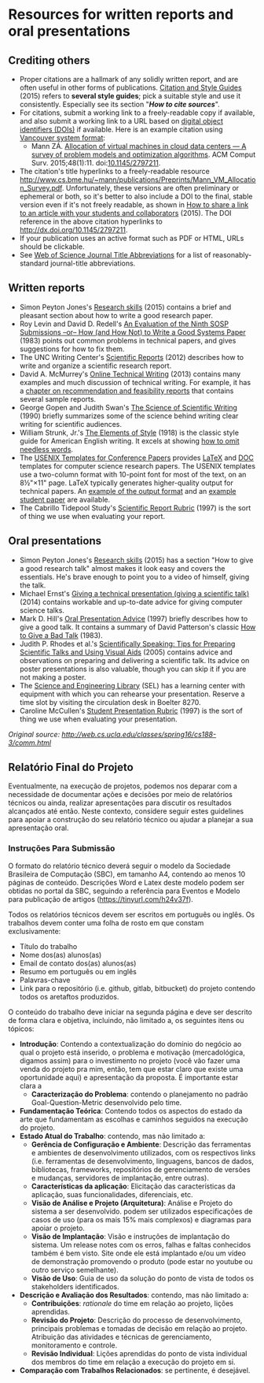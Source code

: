# Resources for written reports and oral presentations

## Crediting others

* Proper citations are a hallmark of any solidly written report, and are often useful in other forms of publications. [Citation and Style Guides](http://library.concordia.ca/help/howto/citations.html) (2015) refers to **several style guides**; pick a suitable style and use it consistently. Especially see its section "_**How to cite sources**_".
* For citations, submit a working link to a freely-readable copy if available, and also submit a working link to a URL based on [digital object identifiers (DOIs)](http://en.wikipedia.org/wiki/Digital_object_identifier) if available. Here is an example citation using [Vancouver system format](http://en.wikipedia.org/wiki/Vancouver_system):
  - Mann ZÁ. [Allocation of virtual machines in cloud data centers — A survey of problem models and optimization algorithms](http://www.cs.bme.hu/~mann/publications/Preprints/Mann_VM_Allocation_Survey.pdf). ACM Comput Surv. 2015;48(1):11. doi:[10.1145/2797211](http://dx.doi.org/10.1145/2797211).
* The citation's title hyperlinks to a freely-readable resource <http://www.cs.bme.hu/~mann/publications/Preprints/Mann_VM_Allocation_Survey.pdf>. Unfortunately, these versions are often preliminary or ephemeral or both, so it's better to also include a DOI to the final, stable version even if it's not freely readable, as shown in [How to share a link to an article with your students and collaborators](http://library.concordia.ca/services/users/faculty/permanentlinks.php) (2015). The DOI reference in the above citation hyperlinks to <http://dx.doi.org/10.1145/2797211>.
* If your publication uses an active format such as PDF or HTML, URLs should be clickable.
* See [Web of Science Journal Title Abbreviations](http://images.webofknowledge.com/WOK46/help/WOS/A_abrvjt.html) for a list of reasonably-standard journal-title abbreviations.

## Written reports

* Simon Peyton Jones's [Research skills](http://research.microsoft.com/en-us/um/people/simonpj/papers/giving-a-talk/giving-a-talk.htm) (2015) contains a brief and pleasant section about how to write a good research paper.
* Roy Levin and David D. Redell's [An Evaluation of the Ninth SOSP Submissions –or– How (and How Not) to Write a Good Systems Paper](http://www.usenix.org/events/samples/submit/advice.html) (1983) points out common problems in technical papers, and gives suggestions for how to fix them.
* The UNC Writing Center's [Scientific Reports](http://writingcenter.unc.edu/resources/handouts-demos/specific-writing-assignments/scientific-reports) (2012) describes how to write and organize a scientific research report.
* David A. McMurrey's [Online Technical Writing](http://www.prismnet.com/~hcexres/textbook/) (2013) contains many examples and much discussion of technical writing. For example, it has a [chapter on recommendation and feasibility reports](http://www.prismnet.com/~hcexres/textbook/feas.html) that contains several sample reports.
* George Gopen and Judith Swan's [The Science of Scientific Writing](http://www.americanscientist.org/issues/num2/the-science-of-scientific-writing/1) (1990) briefly summarizes some of the science behind writing clear writing for scientific audiences.
* William Strunk, Jr.'s [The Elements of Style](http://www.crockford.com/wrrrld/style.html) (1918) is the classic style guide for American English writing. It excels at showing [how to omit needless words](http://www.crockford.com/wrrrld/style3.html#13).
* The [USENIX Templates for Conference Papers](https://www.usenix.org/templates-conference-papers) provides [LaTeX](http://www.latex-project.org/) and [DOC](http://en.wikipedia.org/wiki/Doc_%28computing%29) templates for computer science research papers. The USENIX templates use a two-column format with 10-point font for most of the text, on an 8½"×11" page. LaTeX typically generates higher-quality output for technical papers. An [example of the output format](http://www.usenix.org/events/samples/frame.pdf) and an [example student paper](http://www.usenix.org/events/lisa05/tech/golubitsky/golubitsky.pdf) are available.
* The Cabrillo Tidepool Study's [Scientific Report Rubric](https://academics.utep.edu/Portals/1559/docs/resources/2007Seminars/Scientific%20Report%20RubricCabrillo-TidepoolStudy.pdf) (1997) is the sort of thing we use when evaluating your report.

## Oral presentations

* Simon Peyton Jones's [Research skills](http://research.microsoft.com/en-us/um/people/simonpj/papers/giving-a-talk/giving-a-talk.htm) (2015) has a section "How to give a good research talk" almost makes it look easy and covers the essentials. He's brave enough to point you to a video of himself, giving the talk.
* Michael Ernst's [Giving a technical presentation (giving a scientific talk)](http://www.cs.washington.edu/homes/mernst/advice/giving-talk.html) (2014) contains workable and up-to-date advice for giving computer science talks.
* Mark D. Hill's [Oral Presentation Advice](http://www.cs.wisc.edu/~markhill/conference-talk.html) (1997) briefly describes how to give a good talk. It contains a summary of David Patterson's classic [How to Give a Bad Talk](http://www.cs.wisc.edu/~markhill/conference-talk.html#badtalk) (1983).
* Judith P. Rhodes et al.'s [Scientifically Speaking: Tips for Preparing Scientific Talks and Using Visual Aids](http://www.tos.org/pdfs/sci_speaking.pdf) (2005) contains advice and observations on preparing and delivering a scientific talk. Its advice on poster presentations is also valuable, though you can skip it if you are not making a poster.
* The [Science and Engineering Library](http://www2.library.ucla.edu/libraries/sel/) (SEL) has a learning center with equipment with which you can rehearse your presentation. Reserve a time slot by visiting the circulation desk in Boelter 8270.
* Caroline McCullen's [Student Presentation Rubric](http://www.ncsu.edu/midlink/rub.pres.html) (1997) is the sort of thing we use when evaluating your presentation.

*Original source: <http://web.cs.ucla.edu/classes/spring16/cs188-3/comm.html>*

## Relatório Final do Projeto
Eventualmente, na execução de projetos, podemos nos deparar com a necessidade de documentar ações e decisões por meio de relatórios técnicos ou ainda, realizar apresentações para discutir os resultados alcançados até então. Neste contexto, considere seguir estes guidelines para apoiar a construção do seu relatório técnico ou ajudar a planejar a sua apresentação oral.

### Instruções Para Submissão
O formato do relatório técnico deverá seguir o modelo da Sociedade Brasileira de Computação (SBC), em tamanho A4, contendo ao menos 10 páginas de conteúdo. Descrições Word e Latex deste modelo podem ser obtidas no portal da SBC, seguindo a referência para Eventos e Modelo para publicação de artigos (https://tinyurl.com/h24v37f).

Todos os relatórios técnicos devem ser escritos em português ou inglês. Os trabalhos devem conter uma folha de rosto em que constam exclusivamente:

- Título do trabalho
- Nome dos(as) alunos(as)
- Email de contato dos(as) alunos(as)
- Resumo em português ou em inglês
- Palavras-chave
- Link para o repositório (i.e. github, gitlab, bitbucket) do projeto contendo todos os aretaftos produzidos.

O conteúdo do trabalho deve iniciar na segunda página e deve ser descrito de forma clara e objetiva, incluindo, não limitado a, os seguintes itens ou tópicos:

- **Introdução**: Contendo a contextualização do domínio do negócio ao qual o projeto está inserido, o problema e motivação (mercadológica, digamos assim) para o investimento no projeto (você vão fazer uma venda do projeto pra mim, então, tem que estar claro que existe uma oportunidade aqui) e apresentação da proposta. É importante estar clara a 
  - **Caracterização do Problema**: contendo o planejamento no padrão Goal-Question-Metric desenvolvido pelo time.
- **Fundamentação Teórica**: Contendo todos os aspectos do estado da arte que fundamentam as escolhas e caminhos seguidos na execução do projeto.
- **Estado Atual do Trabalho**: contendo, mas não limitado a:
  - **Gerência de Configuração e Ambiente**: Descrição das ferramentas e ambientes de desenvolvimento utilizados, com os respectivos links (i.e. ferramentas de desenvolvimento, linguagens, bancos de dados, bibliotecas, frameworks, repositórios de gerenciamento de versões e mudanças, servidores de implantação, entre outras).
  - **Características da aplicação**: Elicitação das características da aplicação, suas funcionalidades, diferenciais, etc.
  - **Visão de Análise e Projeto (Arquitetura)**: Análise e Projeto do sistema a ser desenvolvido. podem ser utilizados especificações de casos de uso (para os mais 15% mais complexos) e diagramas para apoiar o projeto.
  - **Visão de Implantação**: Visão e instruções de implantação do sistema. Um release notes com os erros, falhas e faltas conhecidos também é bem visto. Site onde ele está implantado e/ou um vídeo de demonstração promovendo o produto (pode estar no youtube ou outro serviço semelhante).
  - **Visão de Uso**: Guia de uso da solução do ponto de vista de todos os stakeholders identificados.
- **Descrição e Avaliação dos Resultados**: contendo, mas não limitado a:
  - **Contribuições**: *rationale* do time em relação ao projeto, lições aprendidas.
  - **Revisão do Projeto**: Descrição do processo de desenvolvimento, principais problemas e tomadas de decisão em relação ao projeto. Atribuição das atividades e técnicas de gerenciamento, monitoramento e controle.
  - **Revisão Individual**: Lições aprendidas do ponto de vista individual dos membros do time em relação a execução do projeto em si.
- **Comparação com Trabalhos Relacionados**: se pertinente, é desejável.
